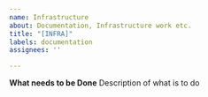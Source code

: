 ```yaml
---
name: Infrastructure
about: Documentation, Infrastructure work etc.
title: "[INFRA]"
labels: documentation
assignees: ''

---
```


**What needs to be Done**
Description of what is to do

